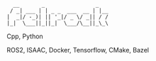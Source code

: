       __       _                _
     / _| ___ | | _ _  ___  __ | |__
    |  _|/ -_)| || '_|/ _ \/ _|| / /
    |_|  \___||_||_|  \___/\__||_\_\


Cpp, Python

ROS2, ISAAC, Docker, Tensorflow, CMake, Bazel

<!--
**felrock/felrock** is a ✨ _special_ ✨ repository because its `README.md` (this file) appears on your GitHub profile.

Here are some ideas to get you started:

- 🔭 I’m currently working on ...
- 🌱 I’m currently learning ...
- 👯 I’m looking to collaborate on ...
- 🤔 I’m looking for help with ...
- 💬 Ask me about ...
- 📫 How to reach me: ...
- 😄 Pronouns: ...
- ⚡ Fun fact: ...
-->
